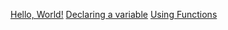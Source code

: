[Hello, World!](./hello_world.md)
[Declaring a variable](./variable.md)
[Using Functions](functions.md)
